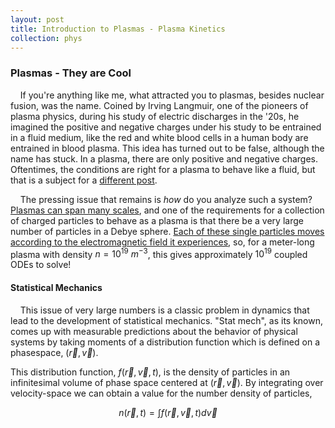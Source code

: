 ```yaml
---
layout: post
title: Introduction to Plasmas - Plasma Kinetics
collection: phys
---
```

### Plasmas - They are Cool
&nbsp;&nbsp;&nbsp;&nbsp;If you're anything like me, what attracted you to plasmas, besides nuclear fusion, was the name. Coined by Irving Langmuir, one of the pioneers of plasma physics, during his study of electric discharges in the '20s, he imagined the positive and negative charges under his study to be entrained in a fluid medium, like the red and white blood cells in a human body are entrained in blood plasma. This idea has turned out to be false, although the name has stuck. In a plasma, there are only positive and negative charges. Oftentimes, the conditions are right for a plasma to behave like a fluid, but that is a subject for a [different post](./2024-06-10_fluidplasmas). 

&nbsp;&nbsp;&nbsp;&nbsp;The pressing issue that remains is *how* do you analyze such a system? [Plasmas can span many scales](./2024-06-9_introplasmas-multi), and one of the requirements for a collection of charged particles to behave as a plasma is that there be a very large number of particles in a Debye sphere. [Each of these single particles moves according to the electromagnetic field it experiences](./2024-06-8_introplasmas-spm), so, for a meter-long plasma with density $n = 10^{19}$ $m^{-3}$, this gives approximately $10^{19}$ coupled ODEs to solve!

#### Statistical Mechanics
&nbsp;&nbsp;&nbsp;&nbsp;This issue of very large numbers is a classic problem in dynamics that lead to the development of statistical mechanics. "Stat mech", as its known, comes up with measurable predictions about the behavior of physical systems by taking moments of a distribution function which is defined on a phasespace, $(\vec{r}, \vec{v})$. 

This distribution function, $f(\vec{r}, \vec{v}, t)$, is the density of particles in an infinitesimal volume of phase space centered at $(\vec{r}, \vec{v})$. By integrating over velocity-space we can obtain a value for the number density of particles,

$$
\begin{equation}
n(\vec{r}, t) = \int f(\vec{r}, \vec{v}, t)d\vec{v}
\end{equation}
$$